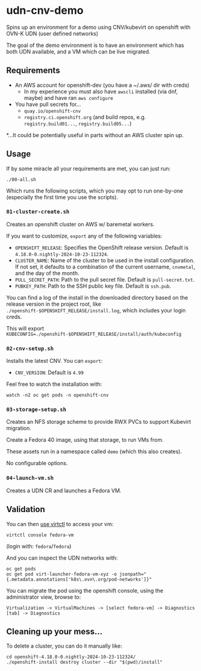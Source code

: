 # udn-cnv-demo

Spins up an environment for a demo using CNV/kubevirt on openshift with OVN-K UDN (user defined networks)

The goal of the demo environment is to have an environment which has both UDN available, and a VM which can be live migrated.

## Requirements

* An AWS account for openshift-dev (you have a ~/.aws/ dir with creds)
  * In my experience you must also have `awscli` installed (via dnf, maybe) and have ran `aws configure`
* You have pull secrets for...
  * `quay.io/openshift-cnv`
  * `registry.ci.openshift.org` (and build repos, e.g. `registry.build01...`, `registry.build05...`)

*...It could be potentially useful in parts without an AWS cluster spin up.

## Usage

If by some miracle all your requirements are met, you can just run:

```
./00-all.sh
```

Which runs the following scripts, which you may opt to run one-by-one (especially the first time you use the scripts).

### `01-cluster-create.sh`

Creates an openshift cluster on AWS w/ baremetal workers.

If you want to customize, `export` any of the following variables:

- `OPENSHIFT_RELEASE`: Specifies the OpenShift release version. Default is `4.18.0-0.nightly-2024-10-23-112324`.
- `CLUSTER_NAME`: Name of the cluster to be used in the install configuration. If not set, it defaults to a combination of the current username, `cnvmetal`, and the day of the month.
- `PULL_SECRET_PATH`: Path to the pull secret file. Default is `pull-secret.txt`.
- `PUBKEY_PATH`: Path to the SSH public key file. Default is `ssh.pub`.

You can find a log of the install in the downloaded directory based on the release version in the project root, like `./openshift-$OPENSHIFT_RELEASE/install.log`, which includes your login creds.

This will export `KUBECONFIG=./openshift-$OPENSHIFT_RELEASE/install/auth/kubeconfig`

### `02-cnv-setup.sh`

Installs the latest CNV. You can `export`:

- `CNV_VERSION`: Default is `4.99`

Feel free to watch the installation with:

```
watch -n2 oc get pods -n openshift-cnv
```

### `03-storage-setup.sh`

Creates an NFS storage scheme to provide RWX PVCs to support Kubevirt migration.

Create a Fedora 40 image, using that storage, to run VMs from.

These assets run in a namespace called `demo` (which this also creates).

No configurable options.

### `04-launch-vm.sh`

Creates a UDN CR and launches a Fedora VM.


## Validation

You can then [use virtctl](https://kubevirt.io/user-guide/user_workloads/virtctl_client_tool/) to access your vm:

```
virtctl console fedora-vm 
```

(login with: `fedora`/`fedora`)

And you can inspect the UDN networks with:

```
oc get pods
oc get pod virt-launcher-fedora-vm-xyz -o jsonpath="{.metadata.annotations['k8s\.ovn\.org/pod-networks']}"
```

You can migrate the pod using the openshift console, using the administrator view, browse to:

```
Virtualization -> VirtualMachines -> [select fedora-vm] -> Diagnostics [tab] -> Diagnostics
```


## Cleaning up your mess...

To delete a cluster, you can do it manually like:

```
cd openshift-4.18.0-0.nightly-2024-10-23-112324/
./openshift-install destroy cluster --dir "$(pwd)/install"
```
